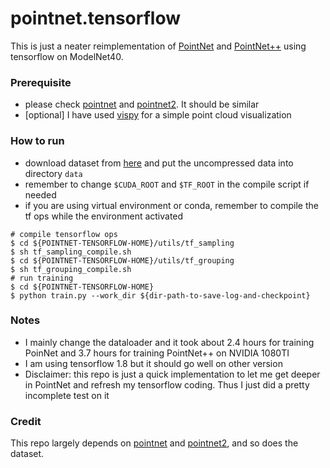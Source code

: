 # pointnet.tensorflow
This is just a neater reimplementation of [PointNet](http://stanford.edu/~rqi/pointnet/) and [PointNet++](http://stanford.edu/~rqi/pointnet2/) using tensorflow on ModelNet40.

### Prerequisite
- please check [pointnet](https://github.com/charlesq34/pointnet) and [pointnet2](https://github.com/charlesq34/pointnet2). It should be similar
- [optional] I have used [vispy](http://vispy.org/) for a simple point cloud visualization

### How to run
- download dataset from [here](https://shapenet.cs.stanford.edu/media/modelnet40_ply_hdf5_2048.zip) and put the uncompressed data into directory ```data```
- remember to change ```$CUDA_ROOT``` and ```$TF_ROOT``` in the compile script if needed
- if you are using virtual environment or conda, remember to compile the tf ops while the environment activated
```
# compile tensorflow ops
$ cd ${POINTNET-TENSORFLOW-HOME}/utils/tf_sampling
$ sh tf_sampling_compile.sh 
$ cd ${POINTNET-TENSORFLOW-HOME}/utils/tf_grouping
$ sh tf_grouping_compile.sh
# run training
$ cd ${POINTNET-TENSORFLOW-HOME}
$ python train.py --work_dir ${dir-path-to-save-log-and-checkpoint}
```

### Notes
- I mainly change the dataloader and it took about 2.4 hours for training PoinNet and 3.7 hours for training PointNet++ on NVIDIA 1080TI
- I am using tensorflow 1.8 but it should go well on other version
- Disclaimer: this repo is just a quick implementation to let me get deeper in PointNet and refresh my tensorflow coding. Thus I just did a pretty incomplete test on it

### Credit
This repo largely depends on [pointnet](https://github.com/charlesq34/pointnet) and [pointnet2](https://github.com/charlesq34/pointnet2), and so does the dataset.
